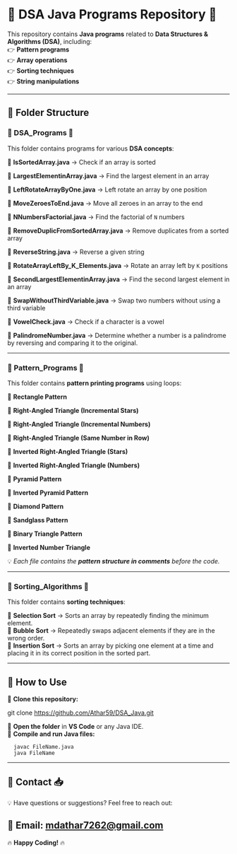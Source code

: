 # 📌 DSA Java Programs Repository 🚀  

This repository contains **Java programs** related to **Data Structures & Algorithms (DSA)**, including:  
👉 **Pattern programs**  
👉 **Array operations**  
👉 **Sorting techniques**  
👉 **String manipulations**  

---  

## 📂 Folder Structure  

### 🔹 DSA_Programs 📌  

This folder contains programs for various **DSA concepts**:  

🔹 **IsSortedArray.java** → Check if an array is sorted  

🔹 **LargestElementinArray.java** → Find the largest element in an array  

🔹 **LeftRotateArrayByOne.java** → Left rotate an array by one position  

🔹 **MoveZeroesToEnd.java** → Move all zeroes in an array to the end  

🔹 **NNumbersFactorial.java** → Find the factorial of `N` numbers  

🔹 **RemoveDuplicFromSortedArray.java** → Remove duplicates from a sorted array  

🔹 **ReverseString.java** → Reverse a given string  

🔹 **RotateArrayLeftBy_K_Elements.java** → Rotate an array left by `K` positions  

🔹 **SecondLargestElementinArray.java** → Find the second largest element in an array  

🔹 **SwapWithoutThirdVariable.java** → Swap two numbers without using a third variable 

🔹 **VowelCheck.java** → Check if a character is a vowel  

🔹 **PalindromeNumber.java** → Determine whether a number is a palindrome by reversing and comparing it to the original.

---  

### 🔹 Pattern_Programs 🎨  

This folder contains **pattern printing programs** using loops:  

🔹 **Rectangle Pattern**  

🔹 **Right-Angled Triangle (Incremental Stars)**  

🔹 **Right-Angled Triangle (Incremental Numbers)** 

🔹 **Right-Angled Triangle (Same Number in Row)**  

🔹 **Inverted Right-Angled Triangle (Stars)**  

🔹 **Inverted Right-Angled Triangle (Numbers)**  

🔹 **Pyramid Pattern**  

🔹 **Inverted Pyramid Pattern**  

🔹 **Diamond Pattern**  

🔹 **Sandglass Pattern**  

🔹 **Binary Triangle Pattern**  

🔹 **Inverted Number Triangle**  

💡 _Each file contains the **pattern structure in comments** before the code._  

---  

### 🔹 Sorting_Algorithms 🔄  

This folder contains **sorting techniques**:  

🔹 **Selection Sort** → Sorts an array by repeatedly finding the minimum element.  
🔹 **Bubble Sort** → Repeatedly swaps adjacent elements if they are in the wrong order.  
🔹 **Insertion Sort** → Sorts an array by picking one element at a time and placing it in its correct position in the sorted part.  

---  

## 🚀 How to Use  

🔢 **Clone this repository:**  

git clone https://github.com/Athar59/DSA_Java.git


🔢 **Open the folder** in **VS Code** or any Java IDE.  
🔢 **Compile and run Java files:**  

      javac FileName.java  
      java FileName  
 
---  

## 📧 Contact 📥  

💡 Have questions or suggestions? Feel free to reach out:

  📩 Email: mdathar7262@gmail.com
---  

🔥 **Happy Coding!** 🔥

